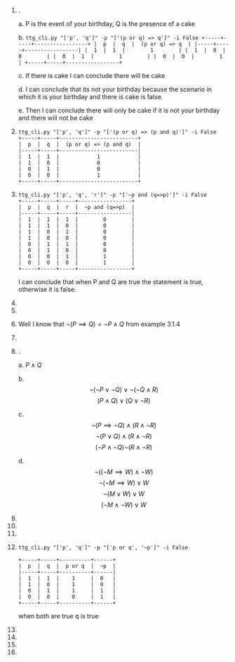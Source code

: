 1. . 

    a. P is the event of your birthday, Q is the presence of a cake

    b. 
        ```
        ttg_cli.py "['p', 'q']" -p "['(p or q) => q']" -i False
        +-----+-----+-----------------+
        |  p  |  q  |  (p or q) => q  |
        |-----+-----+-----------------|
        |  1  |  1  |        1        |
        |  1  |  0  |        0        |
        |  0  |  1  |        1        |
        |  0  |  0  |        1        |
        +-----+-----+-----------------+
        ```
    
    c. If there is cake I can conclude there will be cake

    d. I can conclude that its not your birthday because the scenario in which it is your birthday and there is cake is false.

    e. Then I can conclude there will only be cake if it is not your birthday and there will not be cake

2. 
    ```
    ttg_cli.py "['p', 'q']" -p "['(p or q) => (p and q)']" -i False
    +-----+-----+-------------------------+
    |  p  |  q  |  (p or q) => (p and q)  |
    |-----+-----+-------------------------|
    |  1  |  1  |            1            |
    |  1  |  0  |            0            |
    |  0  |  1  |            0            |
    |  0  |  0  |            1            |
    +-----+-----+-------------------------+
    ```
3. 
    ```
    ttg_cli.py "['p', 'q', 'r']" -p "['~p and (q=>p)']" -i False
    +-----+-----+-----+-----------------+
    |  p  |  q  |  r  |  ~p and (q=>p)  |
    |-----+-----+-----+-----------------|
    |  1  |  1  |  1  |        0        |
    |  1  |  1  |  0  |        0        |
    |  1  |  0  |  1  |        0        |
    |  1  |  0  |  0  |        0        |
    |  0  |  1  |  1  |        0        |
    |  0  |  1  |  0  |        0        |
    |  0  |  0  |  1  |        1        |
    |  0  |  0  |  0  |        1        |
    +-----+-----+-----+-----------------+
    ```
    I can conclude that when P and Q are true the statement is true, otherwise it is false.
4. 
5. 
6. Well I know that $\neg(P\implies Q)=\neg P \land Q$ from example 3.1.4
7. 
8. . 

    a. $P \land Q$

    b. $$\neg(\neg P \lor \neg Q) \lor \neg(\neg Q \land R)$$
    $$(P \land Q) \lor (Q \lor \neg R)$$

    c. $$\neg (P \implies \neg Q) \land (R \land \neg R)$$
    $$\neg (P \lor Q) \land (R \land \neg R)$$
    $$(\neg P \land \neg Q) \neg (R \land \neg R)$$

    d. $$\neg((\neg M \implies W) \land \neg W)$$
    $$\neg (\neg M \implies W) \lor W$$
    $$\neg (M \lor W) \lor W$$
    $$ (\neg M \land \neg W) \lor W$$

9. 
10. 
11. 
12.
    ```
    ttg_cli.py "['p', 'q']" -p "['p or q', '~p']" -i False

    +-----+-----+----------+------+
    |  p  |  q  |  p or q  |  ~p  |
    |-----+-----+----------+------|
    |  1  |  1  |    1     |  0   |
    |  1  |  0  |    1     |  0   |
    |  0  |  1  |    1     |  1   |
    |  0  |  0  |    0     |  1   |
    +-----+-----+----------+------+
    ```
    when both are true q is true
13. 
14. 
15. 
16. 
